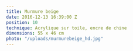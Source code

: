 ```yaml
---
title: Murmure beige
date: 2016-12-13 16:39:00 Z
position: 10
technique: Acrylique sur toile, encre de chine
dimensions: 55 x 46 cm
photo: "/uploads/murmurebeige_hd.jpg"
---
```


